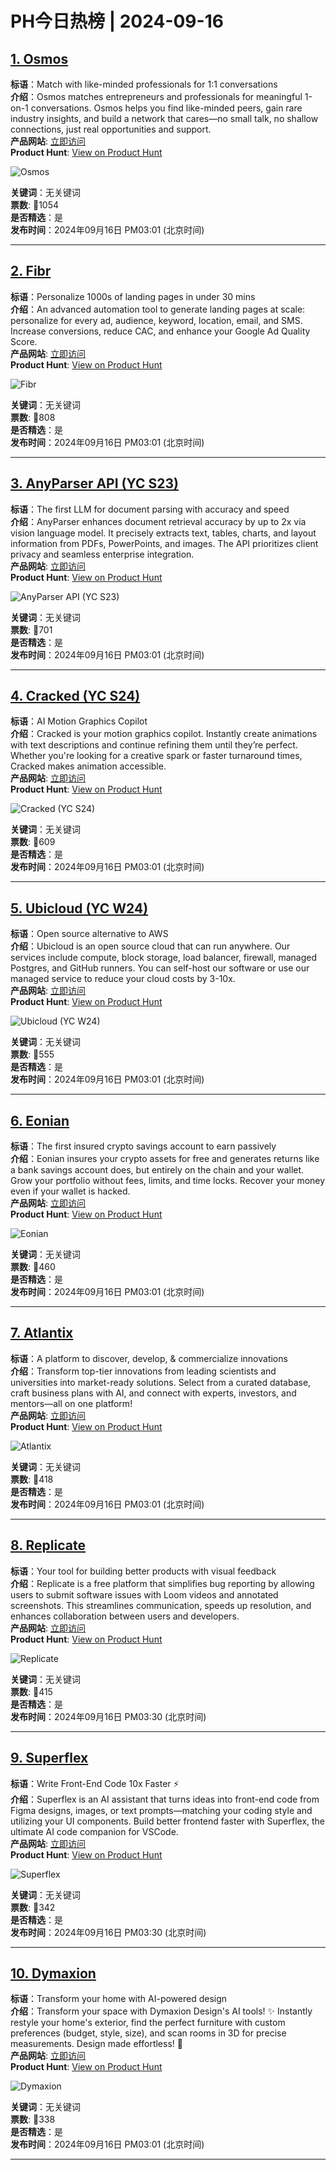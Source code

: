 # PH今日热榜 | 2024-09-16

## [1. Osmos](https://www.producthunt.com/posts/osmos-2?utm_campaign=producthunt-api&utm_medium=api-v2&utm_source=Application%3A+linewalker+%28ID%3A+135281%29)  
**标语**：Match with like-minded professionals for 1:1 conversations  
**介绍**：Osmos matches entrepreneurs and professionals for meaningful 1-on-1 conversations. Osmos helps you find like-minded peers, gain rare industry insights, and build a network that cares—no small talk, no shallow connections, just real opportunities and support.  
**产品网站**: [立即访问](https://www.producthunt.com/r/MBEZQOMGPT3QIG?utm_campaign=producthunt-api&utm_medium=api-v2&utm_source=Application%3A+linewalker+%28ID%3A+135281%29)  
**Product Hunt**: [View on Product Hunt](https://www.producthunt.com/posts/osmos-2?utm_campaign=producthunt-api&utm_medium=api-v2&utm_source=Application%3A+linewalker+%28ID%3A+135281%29)  

![Osmos](https://ph-files.imgix.net/0326bf32-d3b2-4261-9c80-7546ae32321f.png?auto=format&fit=crop&frame=1&h=512&w=1024)  

**关键词**：无关键词  
**票数**: 🔺1054  
**是否精选**：是  
**发布时间**：2024年09月16日 PM03:01 (北京时间)  

---

## [2. Fibr](https://www.producthunt.com/posts/fibr?utm_campaign=producthunt-api&utm_medium=api-v2&utm_source=Application%3A+linewalker+%28ID%3A+135281%29)  
**标语**：Personalize 1000s of landing pages in under 30 mins  
**介绍**：An advanced automation tool to generate landing pages at scale: personalize for every ad, audience, keyword, location, email, and SMS. Increase conversions, reduce CAC, and enhance your Google Ad Quality Score.  
**产品网站**: [立即访问](https://www.producthunt.com/r/R46UJNLTTI4QT5?utm_campaign=producthunt-api&utm_medium=api-v2&utm_source=Application%3A+linewalker+%28ID%3A+135281%29)  
**Product Hunt**: [View on Product Hunt](https://www.producthunt.com/posts/fibr?utm_campaign=producthunt-api&utm_medium=api-v2&utm_source=Application%3A+linewalker+%28ID%3A+135281%29)  

![Fibr](https://ph-files.imgix.net/8178035d-907e-4e65-a1d2-cbcd50688e9b.png?auto=format&fit=crop&frame=1&h=512&w=1024)  

**关键词**：无关键词  
**票数**: 🔺808  
**是否精选**：是  
**发布时间**：2024年09月16日 PM03:01 (北京时间)  

---

## [3. AnyParser API (YC S23)](https://www.producthunt.com/posts/anyparser-api-yc-s23?utm_campaign=producthunt-api&utm_medium=api-v2&utm_source=Application%3A+linewalker+%28ID%3A+135281%29)  
**标语**：The first LLM for document parsing with accuracy and speed  
**介绍**：AnyParser enhances document retrieval accuracy by up to 2x via vision language model. It precisely extracts text, tables, charts, and layout information from PDFs, PowerPoints, and images. The API prioritizes client privacy and seamless enterprise integration.  
**产品网站**: [立即访问](https://www.producthunt.com/r/7PWZ6Y6VIXKARE?utm_campaign=producthunt-api&utm_medium=api-v2&utm_source=Application%3A+linewalker+%28ID%3A+135281%29)  
**Product Hunt**: [View on Product Hunt](https://www.producthunt.com/posts/anyparser-api-yc-s23?utm_campaign=producthunt-api&utm_medium=api-v2&utm_source=Application%3A+linewalker+%28ID%3A+135281%29)  

![AnyParser API (YC S23)](https://ph-files.imgix.net/4c0999bd-41fe-4bb1-8a6e-bf67a39006b9.png?auto=format&fit=crop&frame=1&h=512&w=1024)  

**关键词**：无关键词  
**票数**: 🔺701  
**是否精选**：是  
**发布时间**：2024年09月16日 PM03:01 (北京时间)  

---

## [4. Cracked (YC S24)](https://www.producthunt.com/posts/cracked-yc-s24?utm_campaign=producthunt-api&utm_medium=api-v2&utm_source=Application%3A+linewalker+%28ID%3A+135281%29)  
**标语**：AI Motion Graphics Copilot  
**介绍**：Cracked is your motion graphics copilot. Instantly create animations with text descriptions and continue refining them until they’re perfect. Whether you're looking for a creative spark or faster turnaround times, Cracked makes animation accessible.  
**产品网站**: [立即访问](https://www.producthunt.com/r/RQVCEKWHTXEB5D?utm_campaign=producthunt-api&utm_medium=api-v2&utm_source=Application%3A+linewalker+%28ID%3A+135281%29)  
**Product Hunt**: [View on Product Hunt](https://www.producthunt.com/posts/cracked-yc-s24?utm_campaign=producthunt-api&utm_medium=api-v2&utm_source=Application%3A+linewalker+%28ID%3A+135281%29)  

![Cracked (YC S24)](https://ph-files.imgix.net/769a9722-a173-4351-9d23-76e27951052f.png?auto=format&fit=crop&frame=1&h=512&w=1024)  

**关键词**：无关键词  
**票数**: 🔺609  
**是否精选**：是  
**发布时间**：2024年09月16日 PM03:01 (北京时间)  

---

## [5. Ubicloud (YC W24)](https://www.producthunt.com/posts/ubicloud-yc-w24?utm_campaign=producthunt-api&utm_medium=api-v2&utm_source=Application%3A+linewalker+%28ID%3A+135281%29)  
**标语**：Open source alternative to AWS  
**介绍**：Ubicloud is an open source cloud that can run anywhere. Our services include compute, block storage, load balancer, firewall, managed Postgres, and GitHub runners. You can self-host our software or use our managed service to reduce your cloud costs by 3-10x.  
**产品网站**: [立即访问](https://www.producthunt.com/r/JINETKBV74DWU6?utm_campaign=producthunt-api&utm_medium=api-v2&utm_source=Application%3A+linewalker+%28ID%3A+135281%29)  
**Product Hunt**: [View on Product Hunt](https://www.producthunt.com/posts/ubicloud-yc-w24?utm_campaign=producthunt-api&utm_medium=api-v2&utm_source=Application%3A+linewalker+%28ID%3A+135281%29)  

![Ubicloud (YC W24)](https://ph-files.imgix.net/aa7c6c1c-4163-408b-aeae-fdc3b7069a46.jpeg?auto=format&fit=crop&frame=1&h=512&w=1024)  

**关键词**：无关键词  
**票数**: 🔺555  
**是否精选**：是  
**发布时间**：2024年09月16日 PM03:01 (北京时间)  

---

## [6. Eonian](https://www.producthunt.com/posts/eonian?utm_campaign=producthunt-api&utm_medium=api-v2&utm_source=Application%3A+linewalker+%28ID%3A+135281%29)  
**标语**：The first insured crypto savings account to earn passively  
**介绍**：Eonian insures your crypto assets for free and generates returns like a bank savings account does, but entirely on the chain and your wallet. Grow your portfolio without fees, limits, and time locks. Recover your money even if your wallet is hacked.  
**产品网站**: [立即访问](https://www.producthunt.com/r/RLFJ2YDSTSHOWP?utm_campaign=producthunt-api&utm_medium=api-v2&utm_source=Application%3A+linewalker+%28ID%3A+135281%29)  
**Product Hunt**: [View on Product Hunt](https://www.producthunt.com/posts/eonian?utm_campaign=producthunt-api&utm_medium=api-v2&utm_source=Application%3A+linewalker+%28ID%3A+135281%29)  

![Eonian](https://ph-files.imgix.net/4ee718f0-8145-4ab4-a165-4364cbebbc6a.jpeg?auto=format&fit=crop&frame=1&h=512&w=1024)  

**关键词**：无关键词  
**票数**: 🔺460  
**是否精选**：是  
**发布时间**：2024年09月16日 PM03:01 (北京时间)  

---

## [7. Atlantix](https://www.producthunt.com/posts/atlantix?utm_campaign=producthunt-api&utm_medium=api-v2&utm_source=Application%3A+linewalker+%28ID%3A+135281%29)  
**标语**：A platform to discover, develop, & commercialize innovations  
**介绍**：Transform top-tier innovations from leading scientists and universities into market-ready solutions. Select from a curated database, craft business plans with AI, and connect with experts, investors, and mentors—all on one platform!  
**产品网站**: [立即访问](https://www.producthunt.com/r/CIL53TTW2EWJXY?utm_campaign=producthunt-api&utm_medium=api-v2&utm_source=Application%3A+linewalker+%28ID%3A+135281%29)  
**Product Hunt**: [View on Product Hunt](https://www.producthunt.com/posts/atlantix?utm_campaign=producthunt-api&utm_medium=api-v2&utm_source=Application%3A+linewalker+%28ID%3A+135281%29)  

![Atlantix](https://ph-files.imgix.net/9017abd7-66eb-46ad-9596-9063b4d87a88.jpeg?auto=format&fit=crop&frame=1&h=512&w=1024)  

**关键词**：无关键词  
**票数**: 🔺418  
**是否精选**：是  
**发布时间**：2024年09月16日 PM03:01 (北京时间)  

---

## [8. Replicate](https://www.producthunt.com/posts/replicate-2?utm_campaign=producthunt-api&utm_medium=api-v2&utm_source=Application%3A+linewalker+%28ID%3A+135281%29)  
**标语**：Your tool for building better products with visual feedback  
**介绍**：Replicate is a free platform that simplifies bug reporting by allowing users to submit software issues with Loom videos and annotated screenshots. This streamlines communication, speeds up resolution, and enhances collaboration between users and developers.  
**产品网站**: [立即访问](https://www.producthunt.com/r/RK376RJ7HOTP5T?utm_campaign=producthunt-api&utm_medium=api-v2&utm_source=Application%3A+linewalker+%28ID%3A+135281%29)  
**Product Hunt**: [View on Product Hunt](https://www.producthunt.com/posts/replicate-2?utm_campaign=producthunt-api&utm_medium=api-v2&utm_source=Application%3A+linewalker+%28ID%3A+135281%29)  

![Replicate](https://ph-files.imgix.net/0a06ddcb-205e-45a8-a806-e27f6eb57c70.png?auto=format&fit=crop&frame=1&h=512&w=1024)  

**关键词**：无关键词  
**票数**: 🔺415  
**是否精选**：是  
**发布时间**：2024年09月16日 PM03:30 (北京时间)  

---

## [9. Superflex](https://www.producthunt.com/posts/superflex?utm_campaign=producthunt-api&utm_medium=api-v2&utm_source=Application%3A+linewalker+%28ID%3A+135281%29)  
**标语**：Write Front-End Code 10x Faster ⚡️  
**介绍**：Superflex is an AI assistant that turns ideas into front-end code from Figma designs, images, or text prompts—matching your coding style and utilizing your UI components. Build better frontend faster with Superflex, the ultimate AI code companion for VSCode.  
**产品网站**: [立即访问](https://www.producthunt.com/r/ZSZJFBPNWAON5Q?utm_campaign=producthunt-api&utm_medium=api-v2&utm_source=Application%3A+linewalker+%28ID%3A+135281%29)  
**Product Hunt**: [View on Product Hunt](https://www.producthunt.com/posts/superflex?utm_campaign=producthunt-api&utm_medium=api-v2&utm_source=Application%3A+linewalker+%28ID%3A+135281%29)  

![Superflex](https://ph-files.imgix.net/dd8f9637-1eab-4d81-a997-a59d9e1070d1.png?auto=format&fit=crop&frame=1&h=512&w=1024)  

**关键词**：无关键词  
**票数**: 🔺342  
**是否精选**：是  
**发布时间**：2024年09月16日 PM03:30 (北京时间)  

---

## [10. Dymaxion](https://www.producthunt.com/posts/dymaxion-2?utm_campaign=producthunt-api&utm_medium=api-v2&utm_source=Application%3A+linewalker+%28ID%3A+135281%29)  
**标语**：Transform your home with AI-powered design  
**介绍**：Transform your space with Dymaxion Design's AI tools! ✨ Instantly restyle your home's exterior, find the perfect furniture with custom preferences (budget, style, size), and scan rooms in 3D for precise measurements. Design made effortless! 🏡  
**产品网站**: [立即访问](https://www.producthunt.com/r/QLURBNMTH766IO?utm_campaign=producthunt-api&utm_medium=api-v2&utm_source=Application%3A+linewalker+%28ID%3A+135281%29)  
**Product Hunt**: [View on Product Hunt](https://www.producthunt.com/posts/dymaxion-2?utm_campaign=producthunt-api&utm_medium=api-v2&utm_source=Application%3A+linewalker+%28ID%3A+135281%29)  

![Dymaxion](https://ph-files.imgix.net/d1896f5a-2295-4992-a834-98cc8fc10161.png?auto=format&fit=crop&frame=1&h=512&w=1024)  

**关键词**：无关键词  
**票数**: 🔺338  
**是否精选**：是  
**发布时间**：2024年09月16日 PM03:01 (北京时间)  

---

